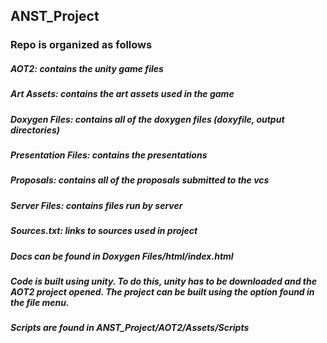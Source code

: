 ## ANST_Project
### Repo is organized as follows
##### AOT2: contains the unity game files
##### Art Assets: contains the art assets used in the game
##### Doxygen Files: contains all of the doxygen files (doxyfile, output directories)
##### Presentation Files: contains the presentations
##### Proposals: contains all of the proposals submitted to the vcs
##### Server Files: contains files run by server
##### Sources.txt: links to sources used in project
##### Docs can be found in Doxygen Files/html/index.html
##### Code is built using unity. To do this, unity has to be downloaded and the AOT2 project opened. The project can be built using the option found in the file menu.
##### Scripts are found in ANST_Project/AOT2/Assets/Scripts
